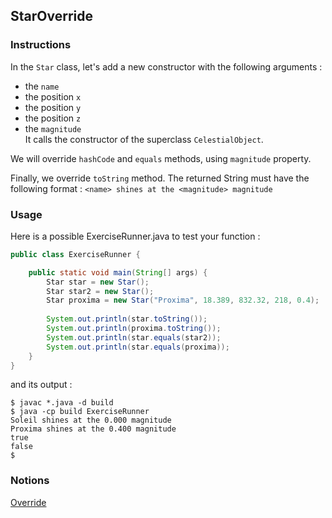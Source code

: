 ## StarOverride

### Instructions

In the `Star` class, let's add a new constructor with the following arguments : 
* the `name`
* the position `x`
* the position `y`
* the position `z`
* the `magnitude`  
It calls the constructor of the superclass `CelestialObject`.

We will override `hashCode` and `equals` methods, using `magnitude` property.

Finally, we override `toString` method. The returned String must have the following format : `<name> shines at the <magnitude> magnitude`

### Usage

Here is a possible ExerciseRunner.java to test your function :

```java
public class ExerciseRunner {

    public static void main(String[] args) {
        Star star = new Star();
        Star star2 = new Star();
        Star proxima = new Star("Proxima", 18.389, 832.32, 218, 0.4);
        
        System.out.println(star.toString());
        System.out.println(proxima.toString());
        System.out.println(star.equals(star2));
        System.out.println(star.equals(proxima));
    }
}
```

and its output :

```shell
$ javac *.java -d build
$ java -cp build ExerciseRunner 
Soleil shines at the 0.000 magnitude
Proxima shines at the 0.400 magnitude
true
false
$ 
```

### Notions

[Override](https://docs.oracle.com/javase/tutorial/java/IandI/override.html)  